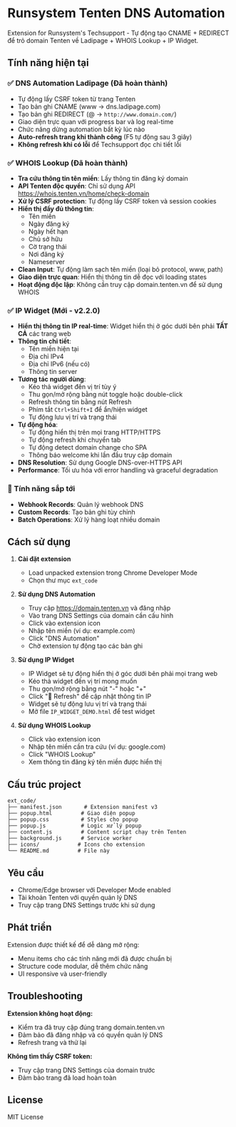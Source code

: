 # Runsystem Tenten DNS Automation

Extension for Runsystem's Techsupport - Tự động tạo CNAME + REDIRECT để trỏ domain Tenten về Ladipage + WHOIS Lookup + IP Widget.

## Tính năng hiện tại

### ✅ DNS Automation Ladipage (Đã hoàn thành)
- Tự động lấy CSRF token từ trang Tenten
- Tạo bản ghi CNAME (www → dns.ladipage.com)
- Tạo bản ghi REDIRECT (@ → `http://www.domain.com/`)
- Giao diện trực quan với progress bar và log real-time
- Chức năng dừng automation bất kỳ lúc nào
- **Auto-refresh trang khi thành công** (F5 tự động sau 3 giây)
- **Không refresh khi có lỗi** để Techsupport đọc chi tiết lỗi

### ✅ WHOIS Lookup (Đã hoàn thành)
- **Tra cứu thông tin tên miền**: Lấy thông tin đăng ký domain
- **API Tenten độc quyền**: Chỉ sử dụng API https://whois.tenten.vn/home/check-domain
- **Xử lý CSRF protection**: Tự động lấy CSRF token và session cookies
- **Hiển thị đầy đủ thông tin**:
  - Tên miền
  - Ngày đăng ký
  - Ngày hết hạn
  - Chủ sở hữu
  - Cờ trạng thái
  - Nơi đăng ký
  - Nameserver
- **Clean Input**: Tự động làm sạch tên miền (loại bỏ protocol, www, path)
- **Giao diện trực quan**: Hiển thị thông tin dễ đọc với loading states
- **Hoạt động độc lập**: Không cần truy cập domain.tenten.vn để sử dụng WHOIS

### ✅ IP Widget (Mới - v2.2.0)

- **Hiển thị thông tin IP real-time**: Widget hiển thị ở góc dưới bên phải **TẤT CẢ** các trang web
- **Thông tin chi tiết**:
  - Tên miền hiện tại
  - Địa chỉ IPv4
  - Địa chỉ IPv6 (nếu có)
  - Thông tin server
- **Tương tác người dùng**:
  - Kéo thả widget đến vị trí tùy ý
  - Thu gọn/mở rộng bằng nút toggle hoặc double-click
  - Refresh thông tin bằng nút Refresh
  - Phím tắt `Ctrl+Shift+I` để ẩn/hiện widget
  - Tự động lưu vị trí và trạng thái
- **Tự động hóa**:
  - Tự động hiển thị trên mọi trang HTTP/HTTPS
  - Tự động refresh khi chuyển tab
  - Tự động detect domain change cho SPA
  - Thông báo welcome khi lần đầu truy cập domain
- **DNS Resolution**: Sử dụng Google DNS-over-HTTPS API
- **Performance**: Tối ưu hóa với error handling và graceful degradation

### 🔄 Tính năng sắp tới
- **Webhook Records**: Quản lý webhook DNS
- **Custom Records**: Tạo bản ghi tùy chỉnh  
- **Batch Operations**: Xử lý hàng loạt nhiều domain

## Cách sử dụng

1. **Cài đặt extension**
   - Load unpacked extension trong Chrome Developer Mode
   - Chọn thư mục `ext_code`

2. **Sử dụng DNS Automation**
   - Truy cập https://domain.tenten.vn và đăng nhập
   - Vào trang DNS Settings của domain cần cấu hình
   - Click vào extension icon
   - Nhập tên miền (ví dụ: example.com)
   - Click "DNS Automation"
   - Chờ extension tự động tạo các bản ghi

3. **Sử dụng IP Widget**
   - IP Widget sẽ tự động hiển thị ở góc dưới bên phải mọi trang web
   - Kéo thả widget đến vị trí mong muốn
   - Thu gọn/mở rộng bằng nút "-" hoặc "+"
   - Click "🔄 Refresh" để cập nhật thông tin IP
   - Widget sẽ tự động lưu vị trí và trạng thái
   - Mở file `IP_WIDGET_DEMO.html` để test widget

4. **Sử dụng WHOIS Lookup**
   - Click vào extension icon
   - Nhập tên miền cần tra cứu (ví dụ: google.com)
   - Click "WHOIS Lookup"
   - Xem thông tin đăng ký tên miền được hiển thị

## Cấu trúc project

```
ext_code/
├── manifest.json       # Extension manifest v3
├── popup.html         # Giao diện popup
├── popup.css          # Styles cho popup
├── popup.js           # Logic xử lý popup
├── content.js         # Content script chạy trên Tenten
├── background.js      # Service worker
├── icons/            # Icons cho extension
└── README.md         # File này
```

## Yêu cầu

- Chrome/Edge browser với Developer Mode enabled
- Tài khoản Tenten với quyền quản lý DNS
- Truy cập trang DNS Settings trước khi sử dụng

## Phát triển

Extension được thiết kế để dễ dàng mở rộng:

- Menu items cho các tính năng mới đã được chuẩn bị
- Structure code modular, dễ thêm chức năng
- UI responsive và user-friendly

## Troubleshooting

**Extension không hoạt động:**
- Kiểm tra đã truy cập đúng trang domain.tenten.vn
- Đảm bảo đã đăng nhập và có quyền quản lý DNS
- Refresh trang và thử lại

**Không tìm thấy CSRF token:**
- Truy cập trang DNS Settings của domain trước
- Đảm bảo trang đã load hoàn toàn

## License

MIT License
